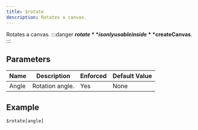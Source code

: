 ```yaml
---
title: $rotate
description: Rotates a canvas.
---
```


Rotates a canvas.
:::danger
**$rotate** is only usable inside **$createCanvas**.
:::
## Parameters
| Name  |   Description   | Enforced | Default Value |
|-------|-----------------|----------|---------------|
| Angle | Rotation angle. | Yes      | None          |
## Example
```
$rotate[angle]
```